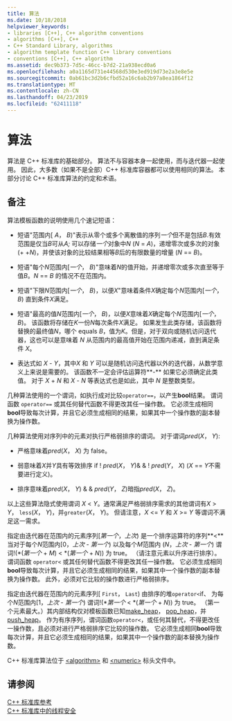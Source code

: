 ```yaml
---
title: 算法
ms.date: 10/18/2018
helpviewer_keywords:
- libraries [C++], C++ algorithm conventions
- algorithms [C++], C++
- C++ Standard Library, algorithms
- algorithm template function C++ library conventions
- conventions [C++], C++ algorithm
ms.assetid: dec9b373-7d5c-46cc-b7d2-21a938ecd0a6
ms.openlocfilehash: a0a1165d731e44568d530e3ed919d73e2a3e8e5e
ms.sourcegitcommit: 0ab61bc3d2b6cfbd52a16c6ab2b97a8ea1864f12
ms.translationtype: MT
ms.contentlocale: zh-CN
ms.lasthandoff: 04/23/2019
ms.locfileid: "62411118"
---
```

# <a name="algorithms"></a>算法

算法是 C++ 标准库的基础部分。 算法不与容器本身一起使用，而与迭代器一起使用。 因此，大多数（如果不是全部）C++ 标准库容器都可以使用相同的算法。 本部分讨论 C++ 标准库算法的约定和术语。

## <a name="remarks"></a>备注

算法模板函数的说明使用几个速记短语：

- 短语"范围内\[ *A*， *B*)"表示从零个或多个离散值的序列*一个*但不是包括*B*.有效范围是仅当*B*可从*A;* 可以存储*一个*对象中*N* (*N*  = *A*)，递增零次或多次的对象 (+ +*N*)，并使该对象的比较结果相等*B*后的有限数量的增量 (*N*  ==  *B*)。

- 短语"每个*N*范围内\[*一个*， *B*)"意味着*N*的值开始，并递增零次或多次直至等于值*B*。*N* == *B* 的情况不在范围内。

- 短语"下限*N*范围内\[*一个*， *B*)，以便*X*"意味着条件*X*确定每个*N*范围内\[*一个*， *B*) 直到条件*X*满足。

- 短语"最高的值*N*范围内\[*一个*， *B*)，以便*X*意味着*X*确定每个*N*范围内\[*一个*， *B*)。 该函数将存储在*K*一份*N*每次条件*X*满足。 如果发生此类存储，该函数将替换的最终值*N*，哪个 equals *B*，值为*K*。但是，对于双向或随机访问迭代器，这也可以是意味着 *N* 从范围内的最高值开始在范围内递减，直到满足条件 *X*。

- 表达式如 *X* - *Y*，其中*X* 和 *Y* 可以是随机访问迭代器以外的迭代器，从数学意义上来说是需要的。 该函数不一定会评估运算符**-** 如果它必须确定此类值。 对于 *X* + *N* 和 *X* - *N* 等表达式也是如此，其中 *N* 是整数类型。

几种算法使用的一个谓词，如执行成对比较`operator==`，以产生**bool**结果。 谓词函数 `operator==` 或其任何替代函数不得更改其任一操作数。 它必须生成相同**bool**导致每次计算，并且它必须生成相同的结果，如果其中一个操作数的副本替换为操作数。

几种算法使用对序列中的元素对执行严格弱排序的谓词。 对于谓词*pred*(*X*， *Y*):

- 严格意味着*pred*(*X*， *X*) 为 false。

- 弱意味着*X*并*Y*具有等效排序 if \! *pred*(*X*， *Y*)& & \! *pred*(*Y*， *X*) (*X* == *Y*不需要进行定义)。

- 排序意味着*pred*(*X*， *Y*) & & *pred*(*Y*， *Z*)暗指*pred*(*X*， *Z*)。

以上这些算法隐式使用谓词 *X* \< *Y*。通常满足严格弱排序需求的其他谓词有*X* > *Y*， `less`(*X*， *Y*)，并`greater`(*X*， *Y*)。 但请注意，*X* \<= *Y* 和 *X* >= *Y* 等谓词不满足这一需求。

指定由迭代器在范围内的元素序列\[*第一个*，*上次*) 是一个排序运算符的序列**<** 当对于每个*N*范围内\[0，*上次* - *第一个*) 以及每个*M*范围内 (*N*，*上次* - *第一个*) 谓词\!(\*(*第一个* +  *M*) < \*(*第一个* + *N*)) 为 true。 （请注意元素以升序进行排序）。谓词函数 `operator<` 或其任何替代函数不得更改其任一操作数。 它必须生成相同**bool**导致每次计算，并且它必须生成相同的结果，如果其中一个操作数的副本替换为操作数。 此外，必须对它比较的操作数进行严格弱排序。

指定由迭代器在范围内的元素序列\[ `First`， `Last`) 由排序的堆`operator<`if、 为每个*N*范围内\[1，*上次* - *第一个*) 谓词\!(\*_第一个_ < \*(*第一个* + *N*)) 为 true。 （第一个元素最大。）其内部结构仅对模板函数已知[make_heap](../standard-library/algorithm-functions.md#make_heap)， [pop_heap](../standard-library/algorithm-functions.md#pop_heap)，并[push_heap](../standard-library/algorithm-functions.md#push_heap)。 作为有序序列，谓词函数`operator<`，或任何其替代，不得更改任一操作数，且必须对进行严格弱排序它比较的操作数。 它必须生成相同**bool**导致每次计算，并且它必须生成相同的结果，如果其中一个操作数的副本替换为操作数。

C++ 标准库算法位于 [\<algorithm>](../standard-library/algorithm.md) 和 [\<numeric>](../standard-library/numeric.md) 标头文件中。

## <a name="see-also"></a>请参阅

[C++ 标准库参考](../standard-library/cpp-standard-library-reference.md)<br/>
[C++ 标准库中的线程安全](../standard-library/thread-safety-in-the-cpp-standard-library.md)<br/>
